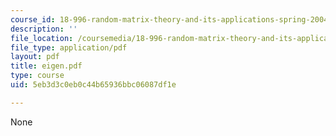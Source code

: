 ```yaml
---
course_id: 18-996-random-matrix-theory-and-its-applications-spring-2004
description: ''
file_location: /coursemedia/18-996-random-matrix-theory-and-its-applications-spring-2004/5eb3d3c0eb0c44b65936bbc06087df1e_eigen.pdf
file_type: application/pdf
layout: pdf
title: eigen.pdf
type: course
uid: 5eb3d3c0eb0c44b65936bbc06087df1e

---
```

None